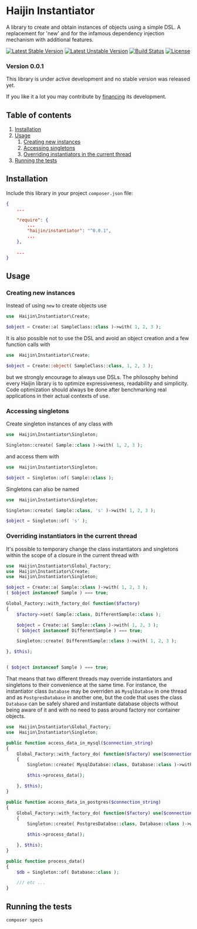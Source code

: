 # Haijin Instantiator

A library to create and obtain instances of objects using a simple DSL. A replacement for 'new' and for the infamous dependency injection mechanism with additional features.

[![Latest Stable Version](https://poser.pugx.org/haijin/instantiator/version)](https://packagist.org/packages/haijin/instantiator)
[![Latest Unstable Version](https://poser.pugx.org/haijin/instantiator/v/unstable)](https://packagist.org/packages/haijin/instantiator)
[![Build Status](https://travis-ci.org/haijin-development/php-instantiator.svg?branch=v0.0.1)](https://travis-ci.org/haijin-development/php-instantiator)
[![License](https://poser.pugx.org/haijin/instantiator/license)](https://packagist.org/packages/haijin/instantiator)

### Version 0.0.1

This library is under active development and no stable version was released yet.

If you like it a lot you may contribute by [financing](https://github.com/haijin-development/support-haijin-development) its development.

## Table of contents

1. [Installation](#c-1)
2. [Usage](#c-2)
    1. [Creating new instances](#c-2-1)
    3. [Accessing singletons](#c-2-2)
    4. [Overriding instantiators in the current thread](#c-2-3)
3. [Running the tests](#c-3)

<a name="c-1"></a>
## Installation

Include this library in your project `composer.json` file:

```json
{
    ...

    "require": {
        ...
        "haijin/instantiator": "^0.0.1",
        ...
    },

    ...
}
```

<a name="c-2"></a>
## Usage

<a name="c-2-1"></a>
### Creating new instances

Instead of using `new` to create objects use

```php
use  Haijin\Instantiator\Create;

$object = Create::a( SampleClass::class )->with( 1, 2, 3 );
```

It is also possible not to use the DSL and avoid an object creation and a few function calls with

```php
use  Haijin\Instantiator\Create;

$object = Create::object( SampleClass::class, 1, 2, 3 );
```

but we strongly encourage to always use DSLs. The philosophy behind every Haijin library is to optimize expressiveness, readability and simplicity. Code optimization should always be done after benchmarking real applications in their actual contexts of use.

<a name="c-2-2"></a>
### Accessing singletons

Create singleton instances of any class with

```php
use  Haijin\Instantiator\Singleton;

Singleton::create( Sample::class )->with( 1, 2, 3 );
```

and access them with

```php
use  Haijin\Instantiator\Singleton;

$object = Singleton::of( Sample::class );
```

Singletons can also be named

```php
use  Haijin\Instantiator\Singleton;

Singleton::create( Sample::class, 's' )->with( 1, 2, 3 );

$object = Singleton::of( 's' );
```

<a name="c-2-3"></a>
### Overriding instantiators in the current thread

It's possible to temporary change the class instantiators and singletons within the scope of a closure in the current thread with

```php
use  Haijin\Instantiator\Global_Factory;
use  Haijin\Instantiator\Create;
use  Haijin\Instantiator\Singleton;

$object = Create::a( Sample::class )->with( 1, 2, 3 );
( $object instanceof Sample ) === true;

Global_Factory::with_factory_do( function($factory) 
{
    $factory->set( Sample::class, DifferentSample::class );

    $object = Create::a( Sample::class )->with( 1, 2, 3 );
    ( $object instanceof DifferentSample ) === true;

    Singleton::create( DifferentSample::class )->with( 1, 2, 3 );

}, $this);


( $object instanceof Sample ) === true;
```

That means that two different threads may override instantiators and singletons to their convenience at the same time. For instance, the instantiator class `Database` may be overriden as `MysqlDatabse` in one thread and as `PostgresDatabase` in another one, but the code that uses the class `Database` can be safely shared and instantiate database objects without being aware of it and with no need to pass around factory nor container objects.

```php
use  Haijin\Instantiator\Global_Factory;
use  Haijin\Instantiator\Singleton;

public function access_data_in_mysql($connection_string)
{
    Global_Factory::with_factory_do( function($factory) use($connection_string)
    {
        Singleton::create( MysqlDatabse::class, Database::class )->with( $connection_string );

        $this->process_data();

    }, $this);    
}

public function access_data_in_postgres($connection_string)
{
    Global_Factory::with_factory_do( function($factory) use($connection_string)
    {
        Singleton::create( PostgresDatabse::class, Database::class )->with( $connection_string );

        $this->process_data();

    }, $this);    
}

public function process_data()
{
    $db = Singleton::of( Database::class );

    /// etc ...
}
```

<a name="c-3"></a>
## Running the tests

```
composer specs
```